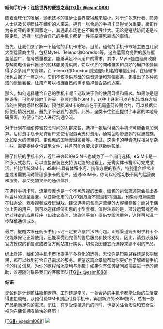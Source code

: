 **緬甸手机卡：连接世界的便捷之选[[TG💪+ @esim1088](https://t.me/s/esim1088)]**

随着全球化的发展，通讯技术的进步让世界变得越来越小。对于许多旅行者、商务人士以及长期居住在缅甸的人来说，拥有一张合适的手机卡显得尤为重要。緬甸作为东南亚的重要国家之一，其通讯市场也在不断发展壮大。无论是短期访问还是长期定居，选择一张适合自己的手机卡都是一件需要深思熟虑的事情。

首先，让我们来了解一下緬甸的手机卡市场。目前，缅甸的手机卡市场主要由几家大型运营商主导，包括Mytel、Telenor和Ooredoo等。这些运营商提供的服务覆盖范围广，信号质量稳定，能够满足不同用户的需求。其中，Mytel是由缅甸政府与越南电信合作推出的网络服务提供商，它以优质的网络覆盖和良好的用户体验赢得了众多用户的青睐。而Telenor和Ooredoo则是国际知名的电信公司，在缅甸市场也占据了一席之地。它们不仅提供基础的语音通话和短信服务，还推出了多种灵活的流量套餐，让用户可以根据自己的需求选择最合适的方案。

那么，如何选择适合自己的手机卡呢？这取决于你的使用习惯和需求。如果你是短期游客，可能更倾向于购买一张预付费的SIM卡，这种卡通常可以在机场或各大城市的主要商场轻松获取。预付费SIM卡的优点在于无需签订长期合约，可以根据实际使用情况充值，避免了不必要的浪费。此外，这类卡往往还提供了丰富的本地号码资源，方便与当地人进行沟通交流。

对于计划在缅甸停留较长时间的人群来说，选择一张后付费的手机卡可能会更加划算。后付费手机卡允许用户先使用服务再支付费用，通常会附带更多的优惠措施，比如更大的流量包、更优惠的国际漫游资费等。不过，这类卡的申请流程相对复杂一些，需要提供身份证明文件，并且可能会要求定期缴纳账单。

除了传统的手机卡外，近年来兴起的eSIM卡也成为了一个热门选择。eSIM卡是一种嵌入式芯片，可以直接安装在支持该功能的设备上，无需实体卡槽即可完成激活。相比传统SIM卡，eSIM卡具有体积小巧、携带方便的特点，特别适合经常出差或者需要同时管理多张卡的用户。通过eSIM卡，你可以轻松切换不同的运营商和服务，享受更加灵活的通信体验。

在选择手机卡时，流量套餐也是一个不可忽视的因素。缅甸的运营商通常会推出各种各样的流量套餐，从日常使用的几GB到月度不限量都有涵盖。如果你经常需要在线办公、观看视频或者玩游戏，建议选择包含高速流量的大容量套餐；而对于偶尔上网的用户，则可以选择经济实惠的小型套餐。值得注意的是，部分运营商还会针对特定的应用程序（如社交媒体、流媒体平台）提供专属流量包，这样可以进一步降低通信成本。

最后，提醒大家在购买手机卡时一定要注意合法性问题。正规渠道购买的手机卡不仅能够保证正常使用，还能享受到完善的售后服务和技术支持。因此，请务必选择官方授权的销售点或者官方网站进行购买，切勿贪图便宜而选择来源不明的产品。

综上所述，緬甸的手机卡市场提供了多样化的选择，无论你是短期游客还是长期居民，都可以找到符合自己需求的服务。希望这篇文章能帮助你更好地了解緬甸手机卡的相关信息，为你的旅程增添便利与乐趣！如果你有任何疑问或需要进一步的帮助，欢迎随时联系我们的客服团队[[TG💪+ @esim1088](https://t.me/s/esim1088)]。

**结语**

无论你是计划前往緬甸旅游、工作还是学习，一张合适的手机卡都能让你的生活变得更加顺畅。从预付费SIM卡到后付费手机卡，再到新兴的eSIM技术，总有一款产品能满足你的需求。记住，在享受便捷通讯的同时，也要关注合法性和安全性。祝你在緬甸拥有愉快的经历！

[[TG💪+ @esim1088](https://t.me/s/esim1088)] ![](https://i.postimg.cc/4NQfJmqS/Snipaste-2025-05-13-00-14-12.png)
